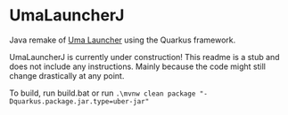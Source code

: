 # UmaLauncherJ

Java remake of [Uma Launcher](https://github.com/KevinVG207/UmaLauncher) using the Quarkus framework.

UmaLauncherJ is currently under construction! This readme is a stub and does not include any instructions.
Mainly because the code might still change drastically at any point.

To build, run build.bat or run `.\mvnw clean package "-Dquarkus.package.jar.type=uber-jar"`
